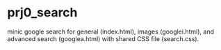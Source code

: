 # prj0_search
minic google search for general (index.html), images (googlei.html), and advanced search (googlea.html) with shared CSS file (search.css).
